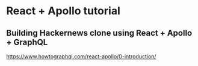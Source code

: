 # React + Apollo tutorial

## Building Hackernews clone using React + Apollo + GraphQL

https://www.howtographql.com/react-apollo/0-introduction/
